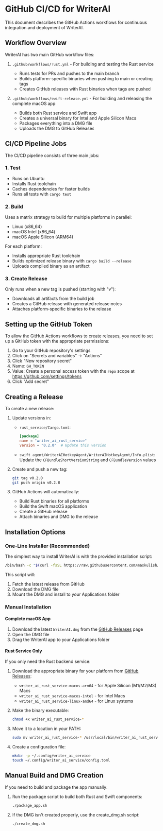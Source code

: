 # GitHub CI/CD for WriterAI

This document describes the GitHub Actions workflows for continuous integration and deployment of WriterAI.

## Workflow Overview

WriterAI has two main GitHub workflow files:

1. `.github/workflows/rust.yml` - For building and testing the Rust service
   - Runs tests for PRs and pushes to the main branch
   - Builds platform-specific binaries when pushing to main or creating tags
   - Creates GitHub releases with Rust binaries when tags are pushed

2. `.github/workflows/swift-release.yml` - For building and releasing the complete macOS app
   - Builds both Rust service and Swift app
   - Creates a universal binary for Intel and Apple Silicon Macs
   - Packages everything into a DMG file
   - Uploads the DMG to GitHub Releases

## CI/CD Pipeline Jobs

The CI/CD pipeline consists of three main jobs:

### 1. Test

- Runs on Ubuntu
- Installs Rust toolchain
- Caches dependencies for faster builds
- Runs all tests with `cargo test`

### 2. Build

Uses a matrix strategy to build for multiple platforms in parallel:
- Linux (x86_64)
- macOS Intel (x86_64)
- macOS Apple Silicon (ARM64)

For each platform:
- Installs appropriate Rust toolchain
- Builds optimized release binary with `cargo build --release`
- Uploads compiled binary as an artifact

### 3. Create Release

Only runs when a new tag is pushed (starting with "v"):
- Downloads all artifacts from the build job
- Creates a GitHub release with generated release notes
- Attaches platform-specific binaries to the release

## Setting up the GitHub Token

To allow the GitHub Actions workflows to create releases, you need to set up a GitHub token with the appropriate permissions:

1. Go to your GitHub repository's settings
2. Click on "Secrets and variables" → "Actions"
3. Click "New repository secret"
4. Name: `GH_TOKEN`
5. Value: Create a personal access token with the `repo` scope at https://github.com/settings/tokens
6. Click "Add secret"

## Creating a Release

To create a new release:

1. Update versions in:
   - `rust_service/Cargo.toml`:
     ```toml
     [package]
     name = "writer_ai_rust_service"
     version = "0.2.0"  # Update this version
     ```
   - `swift_agent/WriterAIHotkeyAgent/WriterAIHotkeyAgent/Info.plist`:
     Update the `CFBundleShortVersionString` and `CFBundleVersion` values

2. Create and push a new tag:
   ```bash
   git tag v0.2.0
   git push origin v0.2.0
   ```

3. GitHub Actions will automatically:
   - Build Rust binaries for all platforms
   - Build the Swift macOS application
   - Create a GitHub release
   - Attach binaries and DMG to the release

## Installation Options

### One-Line Installer (Recommended)

The simplest way to install WriterAI is with the provided installation script:

```bash
/bin/bash -c "$(curl -fsSL https://raw.githubusercontent.com/maxkulish/writer-ai/HEAD/install.sh)"
```

This script will:
1. Fetch the latest release from GitHub
2. Download the DMG file
3. Mount the DMG and install to your Applications folder

### Manual Installation

#### Complete macOS App

1. Download the latest `WriterAI.dmg` from the [GitHub Releases](https://github.com/maxkulish/writer-ai/releases) page
2. Open the DMG file
3. Drag the WriterAI app to your Applications folder

#### Rust Service Only

If you only need the Rust backend service:

1. Download the appropriate binary for your platform from [GitHub Releases](https://github.com/maxkulish/writer-ai/releases):
   - `writer_ai_rust_service-macos-arm64` - for Apple Silicon (M1/M2/M3) Macs
   - `writer_ai_rust_service-macos-intel` - for Intel Macs
   - `writer_ai_rust_service-linux-amd64` - for Linux systems

2. Make the binary executable:
   ```bash
   chmod +x writer_ai_rust_service-*
   ```

3. Move it to a location in your PATH:
   ```bash
   sudo mv writer_ai_rust_service-* /usr/local/bin/writer_ai_rust_service
   ```

4. Create a configuration file:
   ```bash
   mkdir -p ~/.config/writer_ai_service
   touch ~/.config/writer_ai_service/config.toml
   ```

## Manual Build and DMG Creation

If you need to build and package the app manually:

1. Run the package script to build both Rust and Swift components:
   ```bash
   ./package_app.sh
   ```

2. If the DMG isn't created properly, use the create_dmg.sh script:
   ```bash
   ./create_dmg.sh
   ```